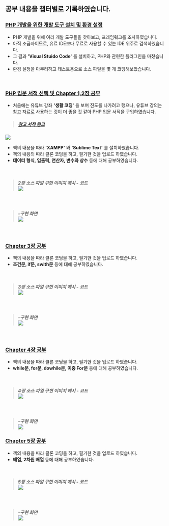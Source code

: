 ## 공부 내용을 챕터별로 기록하였습니다.
### [PHP 개발을 위한 개발 도구 설치 및 환경 설정](https://github.com/yujiah-github/learning-php/tree/main/210917%20Start%20Learning%20PHP)
- PHP 개발을 위해 여러 개발 도구들을 찾아보고, 프레임워크를 조사하였습니다.
- 아직 초급자이므로, 유료 IDE보다 무료로 사용할 수 있는 IDE 위주로 검색하였습니다.
- 그 결과 **'Visual Stuido Code'** 를 설치하고, PHP와 관련한 플러그인을 마쳤습니다.
- 환경 설정을 마무리하고 테스트용으로 소스 파일을 몇 개 코딩해보았습니다.
<Br>

### [PHP 입문 서적 선택 및 Chapter 1,2장 공부](https://github.com/yujiah-github/learning-php/tree/main/210919%20Set%20Develop%20Settings%20and%20Learn%20Chapter2/chapter2)
- 처음에는 유튜브 강좌 **'생활 코딩'** 을 보며 진도를 나가려고 했으나, 유튜브 강의는 참고 자료로 사용하는 것이 더 좋을 것 같아 PHP 입문 서적을 구입하였습니다.
> ##### [참고 서적 링크](https://book.naver.com/bookdb/book_detail.nhn?bid=14931674) 
![](https://images.velog.io/images/cil05265/post/bd8d2710-ef5b-4621-bbbf-f429810159da/%E1%84%89%E1%85%B3%E1%84%8F%E1%85%B3%E1%84%85%E1%85%B5%E1%86%AB%E1%84%89%E1%85%A3%E1%86%BA%202021-09-19%20%E1%84%8B%E1%85%A9%E1%84%92%E1%85%AE%204.38.13.png)

- 책의 내용을 따라 **'XAMPP'** 와 **'Sublime Text'** 를 설치하였습니다.
- 책의 내용의 따라 클론 코딩을 하고, 필기한 것을 업로드 하였습니다.
- **데이터 형식, 입출력, 연산자, 변수와 상수** 등에 대해 공부하였습니다.
<br>

> ##### 2장 소스 파일 구현 이미지 예시 - 코드 <Br> ![](https://images.velog.io/images/cil05265/post/7be7a246-d925-4dc5-9a50-926b14228254/%E1%84%89%E1%85%B3%E1%84%8F%E1%85%B3%E1%84%85%E1%85%B5%E1%86%AB%E1%84%89%E1%85%A3%E1%86%BA%202021-09-19%20%E1%84%8B%E1%85%A9%E1%84%92%E1%85%AE%2010.53.34.png)

<br>

> ##### -구현 화면 <br> ![](https://images.velog.io/images/cil05265/post/73aae5d5-ca8b-4892-9675-e612d54f32c5/%E1%84%89%E1%85%B3%E1%84%8F%E1%85%B3%E1%84%85%E1%85%B5%E1%86%AB%E1%84%89%E1%85%A3%E1%86%BA%202021-09-19%20%E1%84%8B%E1%85%A9%E1%84%92%E1%85%AE%2010.55.08.png)

<br>

### [Chapter 3장 공부](https://github.com/yujiah-github/learning-php/tree/main/210919%20Set%20Develop%20Settings%20and%20Learn%20Chapter2/chapter3)
- 책의 내용을 따라 클론 코딩을 하고, 필기한 것을 업로드 하였습니다.
- **조건문, if문, swith문** 등에 대해 공부하였습니다. 


<br>

> ##### 3장 소스 파일 구현 이미지 예시 - 코드 <Br> ![](https://images.velog.io/images/cil05265/post/e7e6beac-d0a9-43b7-853a-8423b27fe0d8/%E1%84%89%E1%85%B3%E1%84%8F%E1%85%B3%E1%84%85%E1%85%B5%E1%86%AB%E1%84%89%E1%85%A3%E1%86%BA%202021-09-20%20%E1%84%8B%E1%85%A9%E1%84%8C%E1%85%A5%E1%86%AB%2012.37.32.png)

<br>

> ##### -구현 화면 <br> ![](https://images.velog.io/images/cil05265/post/8fa7ec33-54b5-41b5-a098-d83e08b6b388/%E1%84%89%E1%85%B3%E1%84%8F%E1%85%B3%E1%84%85%E1%85%B5%E1%86%AB%E1%84%89%E1%85%A3%E1%86%BA%202021-09-20%20%E1%84%8B%E1%85%A9%E1%84%8C%E1%85%A5%E1%86%AB%2012.38.38.png)

<Br>

### [Chapter 4장 공부](https://github.com/yujiah-github/learning-php/tree/main/210919%20Set%20Develop%20Settings%20and%20Learn%20Chapter2/chapter4)
- 책의 내용을 따라 클론 코딩을 하고, 필기한 것을 업로드 하였습니다.
- **while문, for문, dowhile문, 이중 For문** 등에 대해 공부하였습니다.

<br>

> ##### 4장 소스 파일 구현 이미지 예시 - 코드 <Br> ![](https://images.velog.io/images/cil05265/post/f311d8c5-e81a-4a1e-b655-aa1fba3d82d7/%E1%84%89%E1%85%B3%E1%84%8F%E1%85%B3%E1%84%85%E1%85%B5%E1%86%AB%E1%84%89%E1%85%A3%E1%86%BA%202021-09-20%20%E1%84%8B%E1%85%A9%E1%84%8C%E1%85%A5%E1%86%AB%201.06.39.png)

<br>

> ##### -구현 화면 <br> ![](https://images.velog.io/images/cil05265/post/5b71b5f7-c326-47d3-9e30-530f7e903ae4/%E1%84%89%E1%85%B3%E1%84%8F%E1%85%B3%E1%84%85%E1%85%B5%E1%86%AB%E1%84%89%E1%85%A3%E1%86%BA%202021-09-20%20%E1%84%8B%E1%85%A9%E1%84%8C%E1%85%A5%E1%86%AB%201.07.32.png)


### [Chapter 5장 공부](https://github.com/yujiah-github/learning-php/tree/main/210920%20Learning%20Chapter%205/chapter5)
- 책의 내용을 따라 클론 코딩을 하고, 필기한 것을 업로드 하였습니다.
- **배열, 2차원 배열** 등에 대해 공부하였습니다.

<br>

> ##### 5장 소스 파일 구현 이미지 예시 - 코드 <Br> ![](https://images.velog.io/images/cil05265/post/066f5c60-4570-49b0-bd87-109155ad7ec6/%E1%84%89%E1%85%B3%E1%84%8F%E1%85%B3%E1%84%85%E1%85%B5%E1%86%AB%E1%84%89%E1%85%A3%E1%86%BA%202021-09-20%20%E1%84%8B%E1%85%A9%E1%84%92%E1%85%AE%204.57.37.png)

<br>

> ##### -구현 화면 <br> ![](https://images.velog.io/images/cil05265/post/d08ded48-6f3a-4aa6-a77c-a606cea19339/%E1%84%89%E1%85%B3%E1%84%8F%E1%85%B3%E1%84%85%E1%85%B5%E1%86%AB%E1%84%89%E1%85%A3%E1%86%BA%202021-09-20%20%E1%84%8B%E1%85%A9%E1%84%92%E1%85%AE%204.57.17.png)






